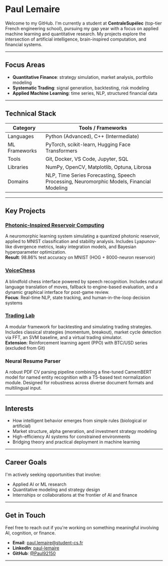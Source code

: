# Paul Lemaire

Welcome to my GitHub. I'm currently a student at **CentraleSupélec** (top-tier French engineering school), pursuing my gap year with a focus on applied machine learning and quantitative research. My projects explore the intersection of artificial intelligence, brain-inspired computation, and financial systems.

---

## Focus Areas

- **Quantitative Finance**: strategy simulation, market analysis, portfolio modeling
- **Systematic Trading**: signal generation, backtesting, risk modeling
- **Applied Machine Learning**: time series, NLP, structured financial data


---

## Technical Stack

| Category        | Tools / Frameworks                                             |
|----------------|----------------------------------------------------------------|
| Languages       | Python (Advanced), C++ (Intermediate)                         |
| ML Frameworks   | PyTorch, scikit-learn, Hugging Face Transformers              |
| Tools           | Git, Docker, VS Code, Jupyter, SQL                            |
| Libraries       | NumPy, OpenCV, Matplotlib, Optuna, Librosa                    |
| Domains         | NLP, Time Series Forecasting, Speech Processing, Neuromorphic Models, Financial Modeling |

---

## Key Projects

### [Photonic-Inspired Reservoir Computing](https://github.com/Paul92150/photonic-reservoir)
A neuromorphic learning system simulating a quantized photonic reservoir, applied to MNIST classification and stability analysis. Includes Lyapunov-like divergence metrics, leaky integration models, and Bayesian hyperparameter optimization.  
**Result**: 98.86% test accuracy on MNIST (HOG + 8000-neuron reservoir)

### [VoiceChess](https://github.com/Paul92150/vocalchess)
A blindfold chess interface powered by speech recognition. Includes natural language translation of moves, fallback to engine-based evaluation, and a dynamic graphical interface for post-game review.  
**Focus**: Real-time NLP, state tracking, and human-in-the-loop decision systems

### [Trading Lab](https://github.com/Paul92150/trading-lab)
A modular framework for backtesting and simulating trading strategies. Includes classical strategies (momentum, breakout), market cycle detection via FFT, an SVM baseline, and a virtual trading simulator.  
**Extension**: Reinforcement learning agent (PPO) with BTC/USD series (excluded from Git)

### Neural Resume Parser
A robust PDF CV parsing pipeline combining a fine-tuned CamemBERT model for named entity recognition with a T5-based text normalization module. Designed for robustness across diverse document formats and multilingual input.


---

## Interests

- How intelligent behavior emerges from simple rules (biological or artificial)
- Market structure, alpha generation, and investment strategy modeling
- High-efficiency AI systems for constrained environments
- Bridging theory and practical deployment in machine learning

---

## Career Goals

I'm actively seeking opportunities that involve:

- Applied AI or ML research
- Quantitative modeling and strategy design
- Internships or collaborations at the frontier of AI and finance

---

## Get in Touch

Feel free to reach out if you're working on something meaningful involving AI, cognition, or finance.

- **Email**: paul.lemaire@student-cs.fr  
- **LinkedIn**: [paul-lemaire](https://www.linkedin.com/in/paul-lemaire-aa0369289)  
- **GitHub**: [@Paul92150](https://github.com/Paul92150)

---
